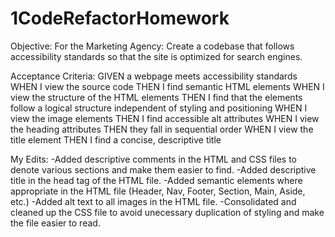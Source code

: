# 1CodeRefactorHomework

Objective:
For the Marketing Agency: Create a codebase that follows accessibility standards so that the site is optimized for search engines.

Acceptance Criteria:
GIVEN a webpage meets accessibility standards
WHEN I view the source code
THEN I find semantic HTML elements
WHEN I view the structure of the HTML elements
THEN I find that the elements follow a logical structure independent of styling and positioning
WHEN I view the image elements
THEN I find accessible alt attributes
WHEN I view the heading attributes
THEN they fall in sequential order
WHEN I view the title element
THEN I find a concise, descriptive title

My Edits:
-Added descriptive comments in the HTML and CSS files to denote various sections and make them easier to find.
-Added descriptive title in the head tag of the HTML file.
-Added semantic elements where appropriate in the HTML file (Header, Nav, Footer, Section, Main, Aside, etc.)
-Added alt text to all images in the HTML file.
-Consolidated and cleaned up the CSS file to avoid unecessary duplication of styling and make the file easier to read.

